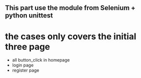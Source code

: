 ## This part use the module from Selenium + python unittest

# the cases only covers the initial three page

- all button_click in homepage
- login page
- register page